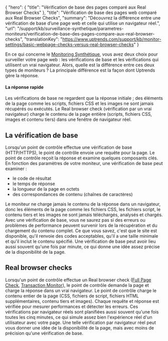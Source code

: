 {
  "hero": {
    "title": "Vérification de base des pages comparé aux Real Browser Checks"
  },
  "title": "Vérification de base des pages web comparé aux Real Browser Checks",
  "summary": "Découvrez la différence entre une vérification de base d’une page web et celle qui utilise un navigateur réel.",
  "url": "/support/kb/surveillance-synthetique/parametres-moniteurs/verification-de-base-des-pages-compare-aux-real-browser-checks",
  "translationKey": "https://www.uptrends.com/support/kb/monitor-settings/basic-webpage-checks-versus-real-browser-checks"
}

En ce qui concerne le [Monitoring Synthétique](/produits/synthetics/monitoring-synthetique), vous avez deux choix pour surveiller votre page web : les vérifications de base et les vérifications qui utilisent un vrai navigateur. Alors, quelle est la différence entre ces deux types de moniteurs ? La principale différence est la façon dont Uptrends gère la réponse.

#### La réponse rapide

Les vérifications de base ne regardent que la réponse initiale ; des éléments de la page comme les scripts, fichiers CSS et les images ne sont jamais récupérés ou exécutés. Le Real browser check (vérification par un vrai navigateur) charge le contenu de la page entière (scripts, fichiers CSS, images et contenu tiers) dans une fenêtre de navigateur réel.

## La vérification de base

Lorsqu'un point de contrôle effectue une vérification de base (HTTP/HTTPS), le point de contrôle envoie une requête pour la page. Le point de contrôle reçoit la réponse et examine quelques composants clés. En fonction des paramètres de votre moniteur, une vérification de base peut examiner :

-   le code de résultat
-   le temps de réponse
-   la longueur de la page en octets
-   des correspondances de contenu (chaînes de caractères)

Le moniteur ne charge jamais le contenu de la réponse dans un navigateur, donc les éléments de la page comme les fichiers CSS, les fichiers script, le contenu tiers et les images ne sont jamais téléchargés, analysés et chargés. Avec une vérification de base, vous ne saurez pas si des erreurs ou problèmes de performance peuvent survenir lors de la récupération et du chargement du contenu complet. Ce que vous savez, c'est que le site est disponible, qu'il renvoie des codes acceptables, qu'il a une taille minimale et qu'il inclut le contenu spécifié. Une vérification de base peut avoir lieu aussi souvent qu'une fois par minute, ce qui donne une idée assez précise de la disponibilité de la page.

## Real browser checks

Lorsqu'un point de contrôle effectue un Real browser check ([Full Page Check](/produits/synthetics/surveillance-de-performance), [Transaction Monitor](/produits/synthetics/surveillance-application-web)), le point de contrôle demande la page et charge la réponse dans un vrai navigateur. Le point de contrôle charge le contenu entier de la page (CSS, fichiers de script, fichiers HTML supplémentaires, contenu tiers et images). Chaque requête et réponse est vérifiée pour mesurer performances et détecter les erreurs. Ces vérifications par navigateur réels sont planifiées aussi souvent qu'une fois toutes les cinq minutes, ce qui simule assez bien l'expérience réel d'un utilisateur avec votre page. Une telle vérification par navigateur réel peut vous donner une idée de la disponibilité de la page, mais avec moins de précision qu'une vérification de base.
